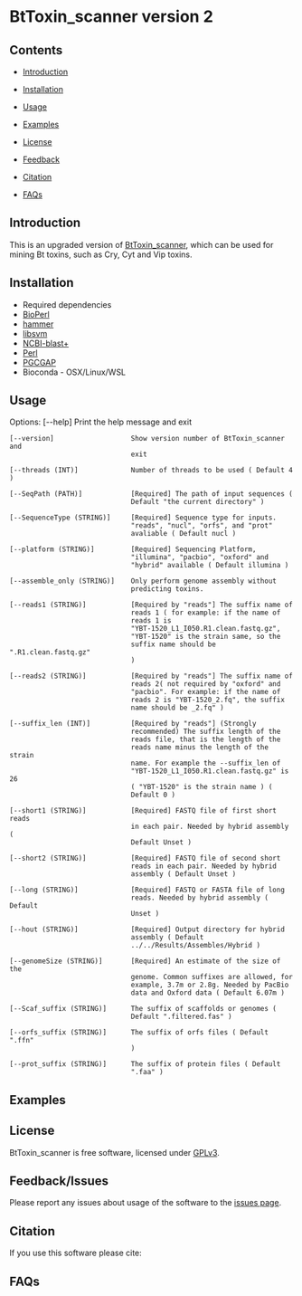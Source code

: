 # BtToxin_scanner version 2

## Contents
- [Introduction](#introduction)

- [Installation](#installation)

- [Usage](#usage)

- [Examples](#examples)

- [License](#license)

- [Feedback](#feedback)

- [Citation](#citation)

- [FAQs](#faqs)

## Introduction

This is an upgraded version of [BtToxin_scanner](http://bcam.hzau.edu.cn/BtToxin_scanner/), which can be used for mining Bt toxins, such as Cry, Cyt and Vip toxins.


## Installation

- Required dependencies
 - [BioPerl](http://metacpan.org/pod/BioPerl)
 - [hammer]()
 - [libsvm]()
 - [NCBI-blast+](https://blast.ncbi.nlm.nih.gov/Blast.cgi?CMD=Web&PAGE_TYPE=BlastDocs&DOC_TYPE=Download)
 - [Perl](http://www.perl.org/get.html)
 - [PGCGAP]()
- Bioconda - OSX/Linux/WSL

## Usage

Options:
    [--help]                      Print the help message and exit

    [--version]                   Show version number of BtToxin_scanner and
                                  exit

    [--threads (INT)]             Number of threads to be used ( Default 4 )

    [--SeqPath (PATH)]            [Required] The path of input sequences (
                                  Default "the current directory" )

    [--SequenceType (STRING)]     [Required] Sequence type for inputs.
                                  "reads", "nucl", "orfs", and "prot"
                                  avaliable ( Default nucl )

    [--platform (STRING)]         [Required] Sequencing Platform,
                                  "illumina", "pacbio", "oxford" and
                                  "hybrid" available ( Default illumina )

    [--assemble_only (STRING)]    Only perform genome assembly without
                                  predicting toxins.

    [--reads1 (STRING)]           [Required by "reads"] The suffix name of
                                  reads 1 ( for example: if the name of
                                  reads 1 is
                                  "YBT-1520_L1_I050.R1.clean.fastq.gz",
                                  "YBT-1520" is the strain same, so the
                                  suffix name should be ".R1.clean.fastq.gz"
                                  )

    [--reads2 (STRING)]           [Required by "reads"] The suffix name of
                                  reads 2( not required by "oxford" and
                                  "pacbio". For example: if the name of
                                  reads 2 is "YBT-1520_2.fq", the suffix
                                  name should be _2.fq" )

    [--suffix_len (INT)]          [Required by "reads"] (Strongly
                                  recommended) The suffix length of the
                                  reads file, that is the length of the
                                  reads name minus the length of the strain
                                  name. For example the --suffix_len of
                                  "YBT-1520_L1_I050.R1.clean.fastq.gz" is 26
                                  ( "YBT-1520" is the strain name ) (
                                  Default 0 )

    [--short1 (STRING)]           [Required] FASTQ file of first short reads
                                  in each pair. Needed by hybrid assembly (
                                  Default Unset )

    [--short2 (STRING)]           [Required] FASTQ file of second short
                                  reads in each pair. Needed by hybrid
                                  assembly ( Default Unset )

    [--long (STRING)]             [Required] FASTQ or FASTA file of long
                                  reads. Needed by hybrid assembly ( Default
                                  Unset )

    [--hout (STRING)]             [Required] Output directory for hybrid
                                  assembly ( Default
                                  ../../Results/Assembles/Hybrid )

    [--genomeSize (STRING)]       [Required] An estimate of the size of the
                                  genome. Common suffixes are allowed, for
                                  example, 3.7m or 2.8g. Needed by PacBio
                                  data and Oxford data ( Default 6.07m )

    [--Scaf_suffix (STRING)]      The suffix of scaffolds or genomes (
                                  Default ".filtered.fas" )

    [--orfs_suffix (STRING)]      The suffix of orfs files ( Default ".ffn"
                                  )

    [--prot_suffix (STRING)]      The suffix of protein files ( Default
                                  ".faa" )
## Examples

## License
BtToxin_scanner is free software, licensed under [GPLv3](https://github.com/liaochenlanruo/Bt_toxin_scanner/blob/master/LICENSE).

## Feedback/Issues
Please report any issues about usage of the software to the [issues page](https://github.com/liaochenlanruo/Bt_toxin_scanner/issues).

## Citation
If you use this software please cite:

## FAQs


